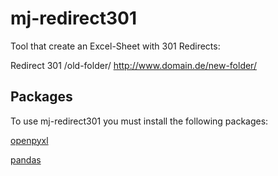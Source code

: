# mj-redirect301

Tool that create an Excel-Sheet with 301 Redirects:

Redirect 301 /old-folder/ http://www.domain.de/new-folder/

## Packages
To use mj-redirect301 you must install the following packages:

[openpyxl](https://pypi.org/project/openpyxl/)

[pandas](https://pypi.org/project/pandas/)
